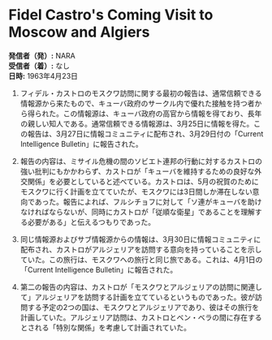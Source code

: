 # Fidel Castro's Coming Visit to Moscow and Algiers

**発信者（発）:** NARA  
**受信者（着）:** なし  
**日時:** 1963年4月23日  

1. フィデル・カストロのモスクワ訪問に関する最初の報告は、通常信頼できる情報源から来たもので、キューバ政府のサークル内で優れた接触を持つ者から得られた。この情報源は、キューバ政府の高官から情報を得ており、長年の親しい知人である。通常信頼できる情報源は、3月25日に情報を得た。この報告は、3月27日に情報コミュニティに配布され、3月29日付の「Current Intelligence Bulletin」に報告された。

2. 報告の内容は、ミサイル危機の間のソビエト連邦の行動に対するカストロの強い批判にもかかわらず、カストロが「キューバを維持するための良好な外交関係」を必要としていると述べている。カストロは、5月の祝賀のためにモスクワに行く計画を立てていたが、モスクワには3日間しか滞在しない意向であった。報告によれば、フルシチョフに対して「ソ連がキューバを助けなければならないが、同時にカストロが「従順な衛星」であることを理解する必要がある」と伝えるつもりであった。

3. 同じ情報源およびサブ情報源からの情報は、3月30日に情報コミュニティに配布され、カストロがアルジェリアを訪問する意向を持っていることを示していた。この旅行は、モスクワへの旅行と同じ旅である。これは、4月1日の「Current Intelligence Bulletin」に報告された。

4. 第二の報告の内容は、カストロが「モスクワとアルジェリアの訪問に関連して」アルジェリアを訪問する計画を立てているというものであった。彼が訪問する予定の2つの国は、モスクワとアルジェリアであり、彼はその旅行を計画していた。アルジェリア訪問は、カストロとベン・ベラの間に存在するとされる「特別な関係」を考慮して計画されていた。